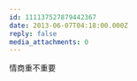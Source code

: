 ```yaml
---
id: 111137527879442367
date: 2013-06-07T04:18:00.000Z
reply: false
media_attachments: 0
---
```


情商重不重要 ​​​​

